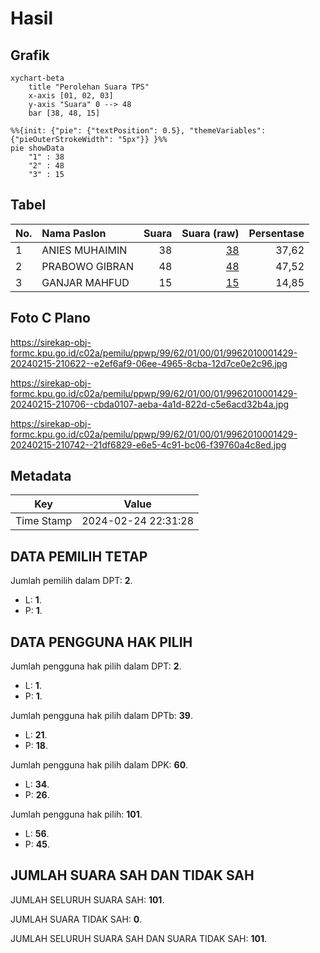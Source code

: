 # Hasil

## Grafik

```mermaid
xychart-beta
    title "Perolehan Suara TPS"
    x-axis [01, 02, 03]
    y-axis "Suara" 0 --> 48
    bar [38, 48, 15]
```

```mermaid
%%{init: {"pie": {"textPosition": 0.5}, "themeVariables": {"pieOuterStrokeWidth": "5px"}} }%%
pie showData
    "1" : 38
    "2" : 48
    "3" : 15
```

## Tabel

| No. | Nama Paslon    | Suara | Suara (raw) | Persentase |
|:--- |:-------------- | -----:| -----------:| ----------:|
| 1   | ANIES MUHAIMIN | 38    | [38][p-1]   | 37,62      |
| 2   | PRABOWO GIBRAN | 48    | [48][p-2]   | 47,52      |
| 3   | GANJAR MAHFUD  | 15    | [15][p-3]   | 14,85      |


[p-1]: https://github.com/gigit-pemilu/pemilu-2024-99-luar-negeri/blob/main/pilpres/hitung-suara/sub/99-luar-negeri/sub/62-kuala-lumpur-malaysia/sub/01-kuala-lumpur-malaysia/sub/0001-kuala-lumpur-malaysia/sub/429-tps-116/sub/paslon-1.txt
[p-2]: https://github.com/gigit-pemilu/pemilu-2024-99-luar-negeri/blob/main/pilpres/hitung-suara/sub/99-luar-negeri/sub/62-kuala-lumpur-malaysia/sub/01-kuala-lumpur-malaysia/sub/0001-kuala-lumpur-malaysia/sub/429-tps-116/sub/paslon-2.txt
[p-3]: https://github.com/gigit-pemilu/pemilu-2024-99-luar-negeri/blob/main/pilpres/hitung-suara/sub/99-luar-negeri/sub/62-kuala-lumpur-malaysia/sub/01-kuala-lumpur-malaysia/sub/0001-kuala-lumpur-malaysia/sub/429-tps-116/sub/paslon-3.txt

## Foto C Plano

https://sirekap-obj-formc.kpu.go.id/c02a/pemilu/ppwp/99/62/01/00/01/9962010001429-20240215-210622--e2ef6af9-06ee-4965-8cba-12d7ce0e2c96.jpg

https://sirekap-obj-formc.kpu.go.id/c02a/pemilu/ppwp/99/62/01/00/01/9962010001429-20240215-210706--cbda0107-aeba-4a1d-822d-c5e6acd32b4a.jpg

https://sirekap-obj-formc.kpu.go.id/c02a/pemilu/ppwp/99/62/01/00/01/9962010001429-20240215-210742--21df6829-e6e5-4c91-bc06-f39760a4c8ed.jpg


## Metadata

| Key        | Value               |
| ---------- | ------------------- |
| Time Stamp | 2024-02-24 22:31:28 |


## DATA PEMILIH TETAP

Jumlah pemilih dalam DPT: **2**.
 * L: **1**.
 * P: **1**.

## DATA PENGGUNA HAK PILIH

Jumlah pengguna hak pilih dalam DPT: **2**.
 * L: **1**.
 * P: **1**.

Jumlah pengguna hak pilih dalam DPTb: **39**.
 * L: **21**.
 * P: **18**.

Jumlah pengguna hak pilih dalam DPK: **60**.
 * L: **34**.
 * P: **26**.

Jumlah pengguna hak pilih: **101**.
 * L: **56**.
 * P: **45**.

## JUMLAH SUARA SAH DAN TIDAK SAH

JUMLAH SELURUH SUARA SAH: **101**.

JUMLAH SUARA TIDAK SAH: **0**.

JUMLAH SELURUH SUARA SAH DAN SUARA TIDAK SAH: **101**.


